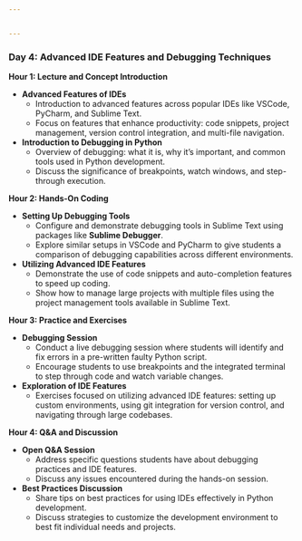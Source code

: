 ```yaml
---


---
```


<h3 id="day-4-advanced-ide-features-and-debugging-techniques">Day 4: Advanced IDE Features and Debugging Techniques</h3>
<p><strong>Hour 1: Lecture and Concept Introduction</strong></p>
<ul>
<li><strong>Advanced Features of IDEs</strong>
<ul>
<li>Introduction to advanced features across popular IDEs like VSCode, PyCharm, and Sublime Text.</li>
<li>Focus on features that enhance productivity: code snippets, project management, version control integration, and multi-file navigation.</li>
</ul>
</li>
<li><strong>Introduction to Debugging in Python</strong>
<ul>
<li>Overview of debugging: what it is, why it’s important, and common tools used in Python development.</li>
<li>Discuss the significance of breakpoints, watch windows, and step-through execution.</li>
</ul>
</li>
</ul>
<p><strong>Hour 2: Hands-On Coding</strong></p>
<ul>
<li><strong>Setting Up Debugging Tools</strong>
<ul>
<li>Configure and demonstrate debugging tools in Sublime Text using packages like <strong>Sublime Debugger</strong>.</li>
<li>Explore similar setups in VSCode and PyCharm to give students a comparison of debugging capabilities across different environments.</li>
</ul>
</li>
<li><strong>Utilizing Advanced IDE Features</strong>
<ul>
<li>Demonstrate the use of code snippets and auto-completion features to speed up coding.</li>
<li>Show how to manage large projects with multiple files using the project management tools available in Sublime Text.</li>
</ul>
</li>
</ul>
<p><strong>Hour 3: Practice and Exercises</strong></p>
<ul>
<li><strong>Debugging Session</strong>
<ul>
<li>Conduct a live debugging session where students will identify and fix errors in a pre-written faulty Python script.</li>
<li>Encourage students to use breakpoints and the integrated terminal to step through code and watch variable changes.</li>
</ul>
</li>
<li><strong>Exploration of IDE Features</strong>
<ul>
<li>Exercises focused on utilizing advanced IDE features: setting up custom environments, using git integration for version control, and navigating through large codebases.</li>
</ul>
</li>
</ul>
<p><strong>Hour 4: Q&amp;A and Discussion</strong></p>
<ul>
<li><strong>Open Q&amp;A Session</strong>
<ul>
<li>Address specific questions students have about debugging practices and IDE features.</li>
<li>Discuss any issues encountered during the hands-on session.</li>
</ul>
</li>
<li><strong>Best Practices Discussion</strong>
<ul>
<li>Share tips on best practices for using IDEs effectively in Python development.</li>
<li>Discuss strategies to customize the development environment to best fit individual needs and projects.</li>
</ul>
</li>
</ul>

